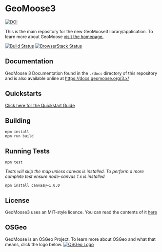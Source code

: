 # GeoMoose3

[![DOI](https://zenodo.org/badge/DOI/10.5281/zenodo.7976084.svg)](https://doi.org/10.5281/zenodo.7976084)

This is the main repository for the new GeoMoose3 library/application. To learn more about GeoMoose [visit the homepage.](http://www.geomoose.org)

[![Build Status](https://api.travis-ci.org/geomoose/gm3.svg?branch=main)](https://travis-ci.org/geomoose/gm3)
[![BrowserStack Status](https://api.browserstack.com/automate/badge.svg?badge_key=cERGdUNyMFlMOEhKbW5OeEtlTm9LS212UVoxNlYyWHdpS2ZHMGpFUExDOD0tLTFOYnBBWHk0Nkdodk5xNlFUZnZiSEE9PQ==--65689ed559d4b9f50fa15a378d55d5a5c2f3d254)](https://api.browserstack.com/automate/public-build/cERGdUNyMFlMOEhKbW5OeEtlTm9LS212UVoxNlYyWHdpS2ZHMGpFUExDOD0tLTFOYnBBWHk0Nkdodk5xNlFUZnZiSEE9PQ==--65689ed559d4b9f50fa15a378d55d5a5c2f3d254)


## Documentation

GeoMoose 3 Documentation found in the `./docs` directory of this repository and is also available online at https://docs.geomoose.org/3.x/


## Quickstarts

[Click here for the Quickstart Guide](https://docs.geomoose.org/3.x/quickstarts/index.html)


## Building

```
npm install
npm run build
```

## Running Tests

```
npm test
```

*Tests will skip the map unless canvas is installed. To perform a more complete test ensure node-canvas 1.x is installed*

```
npm install canvas@~1.0.0
```

## License

GeoMoose3 uses an MIT-style licence. You can read the contents of it [here](./LICENSE)

## OSGeo
GeoMoose is an OSGeo Project. To learn more about OSGeo and what that means, click the logo below.
[![OSGeo Logo](https://www.geomoose.org/_static/osgeo.png)](http://www.osgeo.org/)
